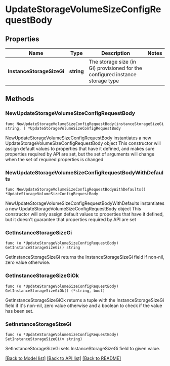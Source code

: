 # UpdateStorageVolumeSizeConfigRequestBody

## Properties

Name | Type | Description | Notes
------------ | ------------- | ------------- | -------------
**InstanceStorageSizeGi** | **string** | The storage size (in Gi) provisioned for the configured instance storage type | 

## Methods

### NewUpdateStorageVolumeSizeConfigRequestBody

`func NewUpdateStorageVolumeSizeConfigRequestBody(instanceStorageSizeGi string, ) *UpdateStorageVolumeSizeConfigRequestBody`

NewUpdateStorageVolumeSizeConfigRequestBody instantiates a new UpdateStorageVolumeSizeConfigRequestBody object
This constructor will assign default values to properties that have it defined,
and makes sure properties required by API are set, but the set of arguments
will change when the set of required properties is changed

### NewUpdateStorageVolumeSizeConfigRequestBodyWithDefaults

`func NewUpdateStorageVolumeSizeConfigRequestBodyWithDefaults() *UpdateStorageVolumeSizeConfigRequestBody`

NewUpdateStorageVolumeSizeConfigRequestBodyWithDefaults instantiates a new UpdateStorageVolumeSizeConfigRequestBody object
This constructor will only assign default values to properties that have it defined,
but it doesn't guarantee that properties required by API are set

### GetInstanceStorageSizeGi

`func (o *UpdateStorageVolumeSizeConfigRequestBody) GetInstanceStorageSizeGi() string`

GetInstanceStorageSizeGi returns the InstanceStorageSizeGi field if non-nil, zero value otherwise.

### GetInstanceStorageSizeGiOk

`func (o *UpdateStorageVolumeSizeConfigRequestBody) GetInstanceStorageSizeGiOk() (*string, bool)`

GetInstanceStorageSizeGiOk returns a tuple with the InstanceStorageSizeGi field if it's non-nil, zero value otherwise
and a boolean to check if the value has been set.

### SetInstanceStorageSizeGi

`func (o *UpdateStorageVolumeSizeConfigRequestBody) SetInstanceStorageSizeGi(v string)`

SetInstanceStorageSizeGi sets InstanceStorageSizeGi field to given value.



[[Back to Model list]](../README.md#documentation-for-models) [[Back to API list]](../README.md#documentation-for-api-endpoints) [[Back to README]](../README.md)


